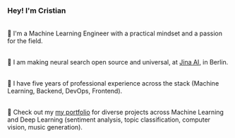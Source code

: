 <h3 style="padding-bottom: 1em">Hey! I'm Cristian</h3>

🎯 I'm a Machine Learning Engineer with a practical mindset and a passion for the field.</br></br>

🤖 I am making neural search open source and universal, at <a href="https://jina.ai/">Jina AI</a>, in Berlin.</br></br>

💪 I have five years of professional experience across the stack (Machine Learning, Backend, DevOps, Frontend).</br></br>

💼 Check out my <a href="https://cristianmtr.github.io/resume/projects/">my portfolio</a> for diverse projects across Machine Learning and Deep Learning (sentiment analysis, topic classification, computer vision, music generation). </br></br>

